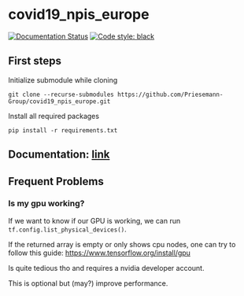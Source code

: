 # covid19_npis_europe

[![Documentation Status](https://readthedocs.org/projects/covid19-npis-europe/badge/?version=latest)](https://covid19-npis-europe.readthedocs.io/en/latest/?badge=latest)
[![Code style: black](https://img.shields.io/badge/code%20style-black-000000.svg)](https://github.com/psf/black)

## First steps
Initialize submodule while cloning
```
git clone --recurse-submodules https://github.com/Priesemann-Group/covid19_npis_europe.git
```

Install all required packages
```
pip install -r requirements.txt
```

## Documentation: [link](https://covid19-npis-europe.readthedocs.io/en/latest)

## Frequent Problems

### Is my gpu working?
If we want to know if our GPU is working, we can run `tf.config.list_physical_devices()`.

If the returned array is empty or only shows cpu nodes, one can try to follow this guide:
https://www.tensorflow.org/install/gpu

Is quite tedious tho and requires a nvidia developer account.

This is optional but (may?) improve performance.
